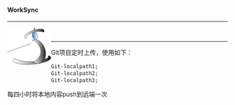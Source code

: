 #### WorkSync

------

<img src="Untitled-1.png" width=100 align=left><br/>



----------

Git项目定时上传，使用如下：

```
Git-localpath1;
Git-localpath2;
Git-localpath3;
```

每四小时将本地内容push到远端一次